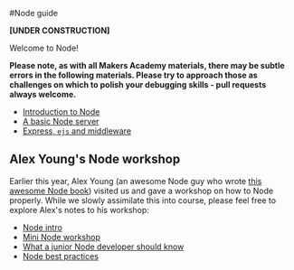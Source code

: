 #Node guide

**[UNDER CONSTRUCTION]**

Welcome to Node!

**Please note, as with all Makers Academy materials, there may be subtle errors in the following materials. Please try to approach those as challenges on which to polish your debugging skills - pull requests always welcome.**

* [Introduction to Node](/node/intro_to_node.md)
* [A basic Node server](/node/basic_node_server.md)
* [Express, `ejs` and middleware](/node/express_ejs.md)

## Alex Young's Node workshop

Earlier this year, Alex Young (an awesome Node guy who wrote [this awesome Node book](http://www.manning.com/young/)) visited us and gave a workshop on how to Node properly. While we slowly assimilate this into course, please feel free to explore Alex's notes to his workshop:

* [Node intro](/node/alexyoung/node_intro.md)
* [Mini Node workshop](/node/alexyoung/node_workshop.md)
* [What a junior Node developer should know](/node/alexyoung/node_jr_checklist.md)
* [Node best practices](/node/alexyoung/node_best_practices.md)
